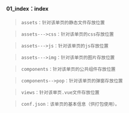 #### 01_index：index
>`
assets：针对该单页的静态文件存放位置
`

>`
assets--->css：针对该单页的css存放位置
`

>`
assets--->js：针对该单页的js存放位置
`

>`
assets--->img：针对该单页的图片存放位置
`

>`
components：针对该单页的公共组件存放位置
`

>`
components-->pop：针对该单页的弹窗存放位置
`

>`
views：针对该单页.vue文件存放位置
`

>`
conf.json：该单页的基本信息（供打包使用）。
`
